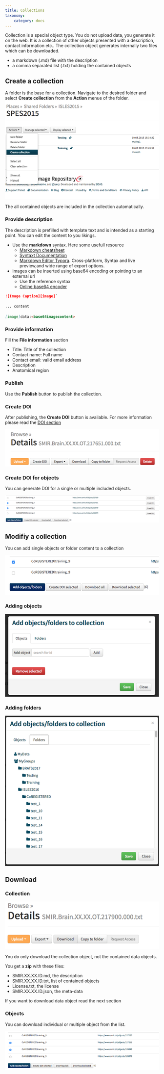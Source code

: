 ```yaml
---
title: Collections
taxonomy:
    category: docs
---
```


Collection is a special object type. You do not upload data, you generate it on the web. It is a collection of other objects presented with a description, contact information etc.. The collection object generates internally two files which can be downloaded.

- a  markdown (.md) file with the description
- a  comma separated list (.txt) holding the contained objects 

## Create a collection

A folder is the base for a collection. Navigate to the desired folder and select **Create collection** from the **Action** menue of the folder.![Create collection](https://github.com/SICASFoundation/smir-documenation/raw/master/assets/smir-create-collection.png)

The all contained objects are included in the collection automatically. 

### Provide description

The description is prefilled with template text and is intended as a starting point. You can edit the content to you likings.

- Use the **markdown** syntax. Here some usefull resource
  - [Markdown cheatsheet](https://github.com/adam-p/markdown-here/wiki/Markdown-Cheatsheet)
  - [Syntaxt Documentation](https://daringfireball.net/projects/markdown/syntax)
  - [Markdown Editor Typora](https://typora.io/). Cross-platform, Syntax and live preview,and wide range of export options.
- Images can be inserted using base64 encoding or pointing to an external url
  - Use the reference syntax
  - [Online base64 encoder](http://jpillora.com/base64-encoder/)
```markdown
![Image Caption][image]`

... content

[image]data:<base64imagecontent>
```

### Provide information

Fill the **File information** section

- Title: Title of the collection
- Contact name: Full name
- Contact email: valid email address
- Description
- Anatomical region

### Publish

Use the **Publish** button to publish the collection. 

### Create DOI

After publishing, the **Create DOI** button is available. For more information please read the [DOI section](https://docs.smir.ch/basics/supported%20standards/doi.html)

![Create DOI Button](https://github.com/SICASFoundation/smir-documenation/raw/master/assets/smir-create-doi-button.png)

### Create DOI for objects

You can generate DOI for a single or multiple included objects. 

![Create DOI for objects](https://github.com/SICASFoundation/smir-documenation/raw/master/assets/smir-create-doi-collection.png)

## Modifiy a collection
You can add single objects or folder content to a collection

![smir-add-object-to-collection](../../../assets/smir-add-object-to-collection.png)

### Adding objects

![smir-add-objects-modal](../../../assets/smir-add-objects-modal.png)

### Adding folders

![smir-add-folder-modal](../../../assets/smir-add-folder-modal.png)


## Download

### Collection

![Download collection](https://github.com/SICASFoundation/smir-documenation/raw/master/assets/smir-collection-download.png)

You do only download the collection object, not the contained data objects.

You get a **zip** with these files:
- SMIR.XX.XX.ID.md, the description 
- SMIR.XX.XX.ID.txt, list of contained objects 
- License.txt, the license 
- SMIR.XX.XX.ID.json, the meta-data 

 If you want to download data object read the next section

### Objects

You can download individual or multiple object from the list.

![Download objects](https://github.com/SICASFoundation/smir-documenation/raw/master/assets/smir-download-collection-obj.png)


